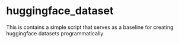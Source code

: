 # huggingface_dataset
This is contains a simple script that serves as a baseline for creating huggingface datasets programmatically
